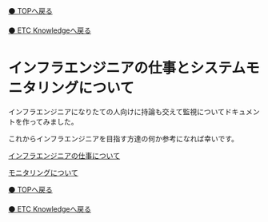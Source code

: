 [⚫️ TOPへ戻る](https://actmotech.xyz/)

[⚫️ ETC Knowledgeへ戻る](/ETC/top)

# インフラエンジニアの仕事とシステムモニタリングについて

インフラエンジニアになりたての人向けに持論も交えて監視についてドキュメントを作ってみました。 

これからインフラエンジニアを目指す方達の何か参考になれば幸いです。

[インフラエンジニアの仕事について](https://www.docswell.com/s/eichannel/ZJLJ3Q-infrawork)

[モニタリングについて](https://www.docswell.com/s/eichannel/K7VXQJ-monitoring)

[⚫️ TOPへ戻る](https://actmotech.xyz/)

[⚫️ ETC Knowledgeへ戻る](/ETC/top)